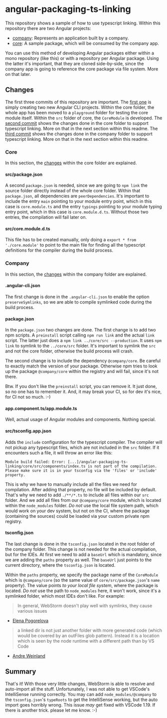 # angular-packaging-ts-linking

This repository shows a sample of how to use typescript linking. 
Within this repository there are two Angular projects:

- [company](company): Represents an application built by a company.
- [core](core): A sample package, which will be consumed by the company app.

You can use this method of developing Angular packages either within a mono repository (like this) or with a repository per Angular package. 
Using the latter it's important, that they are cloned side-by-side, since the company app is going to reference the core package via file system. 
More on that later.

## Changes

The first three commits of this repository are important.
The [first one](https://github.com/thinktecture/angular-packaging-ts-linking/commit/eb02dc7a389e3939af621228bfbbed6fd52307c6) is simply creating two new Angular CLI projects. 
Within the core folder, the whole app has been moved to a `playground` folder for testing the core module itself.
Within the `src` folder of core, the `CoreModule` is developed.
The [second commit](https://github.com/thinktecture/angular-packaging-ts-linking/commit/1f875e37b9b103f1128aeb983578ba6cb84565fa) shows the changes done in the core folder to support typescript linking.
More on that in the next section within this readme.
The [third commit](https://github.com/thinktecture/angular-packaging-ts-linking/commit/73ba82068a4cb542afeb32dbf51140f714a022de) shows the changes done in the company folder to support typescript linking.
More on that in the next section within this readme.

### Core

In this section, the [changes](https://github.com/thinktecture/angular-packaging-ts-linking/commit/1f875e37b9b103f1128aeb983578ba6cb84565fa) within the core folder are explained.

#### src/package.json

A second `package.json` is needed, since we are going to `npm link` the source folder directly instead of the whole core folder. 
Within that `package.json`, all dependencies are `peerDependencies`.
It's important to include the entry `main` pointing to your module entry point, which in this case is `core.module.ts` and the entry `typings` pointing to your module typing entry point, which in this case is `core.module.d.ts`.
Without those two entries, the compilation will fail later on.

#### src/core.module.d.ts

This file has to be created manually, only doing a `export * from './core.module'` to point to the main file for finding all the typescript definitions for the compiler during the build process.

### Company

In this section, the [changes](https://github.com/thinktecture/angular-packaging-ts-linking/commit/73ba82068a4cb542afeb32dbf51140f714a022de) within the company folder are explained.

#### .angular-cli.json

The first change is done in the `.angular-cli.json` to enable the option `preserveSymlinks`, so we are able to compile symlinked code during the build process.

#### package.json

In the `package.json` two changes are done.
The first change is to add two npm scripts. 
A `preinstall` script calling `npm run link` and the actual `link` script.
The latter just does a `npm link ../core/src --production`.
It uses `npm link` to symlink to the `../core/src` folder.
It's important to symlink the `src` and not the core folder, otherwise the build process will crash.

The second change is to include the dependency `@company/core`.
Be careful to exactly match the version of your package.
Otherwise npm tries to look up the package `@company/core` within the registry and will fail, since it's not there. 

Btw. If you don't like the `preinstall` script, you can remove it. 
It just done, so no one has to remember it. 
And, it may break your CI, so for dev it's nice, for CI not so much. :-)

#### app.component.ts/app.module.ts

Well, actual usage of Angular modules and components. 
Nothing special.

#### src/tsconfig.app.json

Adds the `include` configuration for the typescript compiler.
The compiler will not pickup any typescript files, which are not included in the `src` folder.
If it encounters such a file, it will throw an error like this:

```
Module build failed: Error: [...]/angular-packaging-ts-linking/core/src/components/index.ts is not part of the compilation. Please make sure it is in your tsconfig via the 'files' or 'include' property.
```

This is why we have to manually include all the files we need for compilation.
After adding that property, no file will be included by default. 
That's why we need to add `./**/*.ts` to include all files within our `src` folder.
And we add all files from our `@company/core` module, which is located within the `node_modules` folder.
*Do not* use the local file system path, which would work on your dev system, but not on the CI, where the package (containing the sources) could be loaded via your custom private npm registry.

#### tsconfig.json

The last change is done in the `tsconfig.json` located in the root folder of the company folder.
This change is not needed for the actual compilation, but for the IDEs.
At first we need to add a `baseUrl` which is mandatory, since we are adding the `paths` property as well.
The `baseUrl` just points to the current directory, where the `tsconfig.json` is located.

Within the `paths` property, we specify the package name of the `CoreModule` which is `@company/core` (so the same value of `core/src/package.json`'s `name` property).
The value points *to your local file system*, where the package is located. 
*Do not* use the path to `node_modules` here, it won't work, since it's a symlinked folder, which most IDEs don't like. 
For example:

> In general, WebStorm doesn't play well with symlinks, they cause various issues
- [Elena Pogorelova](https://intellij-support.jetbrains.com/hc/en-us/community/posts/115000240504-Debug-not-stopping-on-breakpoints-in-npm-linked-modules?page=1#community_comment_115000264424)

> a linked dir is not just another folder with more generated code (which would be covered by an outFiles glob pattern). Instead it is a location which is seen by the node runtime with a different path than by VS Code
- [Andre Weinland](https://github.com/Microsoft/vscode-node-debug/issues/73#issuecomment-248415990) 

## Summary

That's it! 
With those very little changes, WebStorm is able to resolve and auto-import all the stuff.
Unfortunately, I was not able to get VSCode's IntelliSense running correctly. 
You may can add `node_modules/@company` to the `tsconfig.json`'s `typeRoots` to get the IntelliSense working, but the auto import goes horribly wrong.
This issue _may_ get fixed with VSCode 1.19. 
If there is another trick. please let me know. :-)